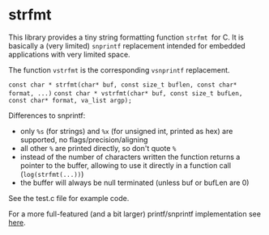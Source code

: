# strfmt
This library provides a tiny string formatting function `strfmt `for C. It is
basically a (very limited) `snprintf` replacement intended for embedded applications
with very limited space. 

The function `vstrfmt` is the corresponding `vsnprintf` replacement.

`const char * strfmt(char* buf, const size_t buflen, const char* format, ...)`
`const char * vstrfmt(char* buf, const size_t bufLen, const char* format, va_list argp);`

Differences to snprintf:
* only `%s` (for strings) and `%x` (for unsigned int, printed as hex) are supported, no flags/precision/aligning
* all other `%` are printed directly, so don't quote `%`
* instead of the number of characters written the function returns a pointer to the buffer, allowing to use it directly in a function call (`log(strfmt(...))`)
* the buffer will always be null terminated (unless buf or bufLen are 0)

See the test.c file for example code.

For a more full-featured (and a bit larger) printf/snprintf implementation see [here](https://github.com/mpaland/printf).
